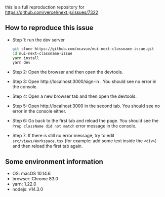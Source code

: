 
this is a full reproduction repository for https://github.com/vercel/next.js/issues/7322

## How to reproduce this issue

- Step 1: run the dev server

    ```bash
    git clone https://github.com/ocavue/mui-next-classname-issue.git
    cd mui-next-classname-issue
    yarn install
    yarn dev
    ```

- Step 2: Open the browser and then open the devtools.
- Step 3: Open http://localhost:3000/sign-in . You should see no error in the console.
- Step 4: Open a new browser tab and then open the devtools.
- Step 5: Open http://localhost:3000 in the second tab. You should see no error in the console either.
- Step 6: Go back to the first tab and reload the page. You should see the `Prop className did not match` error message in the console.
- Step 7: If there is still no error message, try to edit `src/views/Workspace.tsx` (for example: add some text inside the `<div>`) and then reload the first tab again.

## Some environment information

- OS: macOS 10.14.6
- browser: Chrome 83.0
- yarn: 1.22.0
- nodejs: v14.3.0
